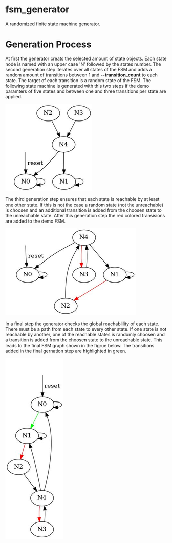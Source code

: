 # fsm_generator
A randomized finite state machine generator.

# Generation Process

At first the generator creats the selected amount of state objects.
Each state node is named with an upper case 'N' followed by the states number.
The second generation step iterates over all states of the FSM and adds a
random amount of transitions between 1 and **--transition_count** to each state.
The target of each transition is a random state of the FSM.
The following state machine is generated with this two steps if the demo
paramters of five states and between one and three transitions
per state are applied.

![First Generation Step](/doc/demo_random_transitions.jpg?raw=true)

The third generation step ensures that each state is reachable by at least one
other state.
If this is not the case a random state (not the unreachable) is choosen and an
additional transition is added from the choosen state to the unreachable state.
After this generation step the red colored transisions are added to the demo
FSM.

![Second Generation Step](/doc/demo_locally_reachable.jpg?raw=true)

In a final step the generator checks the global reachablility of each state.
There must be a path from each state to every other state.
If one state is not reachable by another, one of the reachable states is
randomly choosen and a transition is added from the choosen state to the
unreachable state.
This leads to the final FSM graph shown in the figrue below.
The transitions added in the final gernation step are highlighted in green.

![Third Generation Step](/doc/demo.jpg?raw=true)
